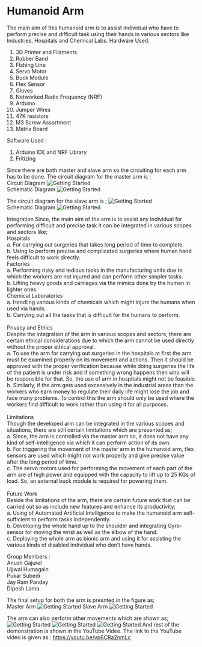# Humanoid Arm

The main aim of this humanoid arm is to assist individual who have to perform precise and difficult task using their hands in various sectors like Industries, Hospitals and Chemical Labs.
Hardware Used:

1. 3D Printer and Filaments
2. Rubber Band
3. Fishing Line
4. Servo Motor
5. Buck Module
6. Flex Sensor
7. Gloves
8. Networked Radio Frequency (NRF)
9. Arduino
10. Jumper Wires
11. 47K resistors
12. M3 Screw Assortment
13. Matrix Board

Software Used :

1. Arduino IDE and NRF Library
2. Fritizing

Since there are both master and slave arm so the circuiting for each arm has to be done.
The circuit diagram for the master arm is ; <br>
Circuit Diagram
![Getting Started](./Images/Controller.jpg)
<br>
Schematic Diagram
![Getting Started](./Images/ControllerSchematic.jpg)

The circuit diagram for the slave arm is ;
![Getting Started](./Images/Receiver.jpg)
<br>
Schematic Diagram
![Getting Started](./Images/ReceiverSchematic.jpg)

Integration
Since, the main aim of the arm is to assist any individual for performing difficult and precise task it can be integrated in various scopes and sectors like;<br>
Hospitals <br>
a. For carrying out surgeries that takes long period of time to complete. <br>
b. Using to perform precise and complicated surgeries where human hand feels difficult to work directly.<br>
Factories<br>
a. Performing risky and tedious tasks in the manufacturing units due to which the workers are not injured and can perform other simpler tasks.<br>
b. Lifting heavy goods and carriages via the mimics done by the human in lighter ones.<br>
Chemical Laboratories <br>
a. Handling various kinds of chemicals which might injure the humans when used via hands.<br>
b. Carrying out all the tasks that is difficult for the humans to perform.<br>
<br>
Privacy and Ethics <br>
Despite the integration of the arm in various scopes and sectors, there are certain ethical considerations due to which the arm cannot be used directly without the proper ethical approval. <br>
a. To use the arm for carrying out surgeries in the hospitals at first the arm must be examined properly on its movement and actions. Then it should be approved with the proper verification because while doing surgeries the life of the patient is under risk and if something wrong happens then who will be responsible for that. So, the use of arm in hospitals might not be feasible.<br>
b. Similarly, if the arm gets used excessively in the industrial areas than the workers who earn money to regulate their daily life might lose the job and face many problems. To control this the arm should only be used where the workers find difficult to work rather than using it for all purposes. <br>
<br>
Limitations <br>
Though the developed arm can be integrated in the various scopes and situations, there are still certain limitations which are presented as;<br>
a. Since, the arm is controlled via the master arm so, it does not have any kind of self-intelligence via which it can perform action of its own.<br>
b. For triggering the movement of the master arm in the humanoid arm, flex sensors are used which might not work properly and give precise value after the long period of time. <br>
c. The servo motors used for performing the movement of each part of the arm are of high power and equipped with the capacity to lift up to 25 KGs of load. So, an external buck module is required for powering them.<br>
<br>
Future Work<br>
Beside the limitations of the arm, there are certain future work that can be carried out so as include new features and enhance its productivity;<br>
a. Using of Automated Artificial Intelligence to make the humanoid arm self-sufficient to perform tasks independently.<br>
b. Developing the whole hand up to the shoulder and integrating Gyro-sensor for moving the wrist as well as the elbow of the hand.<br>
c. Deploying the whole arm as bionic arm and using it for assisting the various kinds of disabled individual who don’t have hands.<br>

Group Members : <br>
Anush Gajurel<br>
Ujjwal Humagain<br>
Pukar Subedi<br>
Jay Ram Pandey<br>
Dipesh Lama<br>

The final setup for both the arm is presnted in the figure as; <br>
Master Arm
![Getting Started](./Images/ControllerArm.jpg)
Slave Arm
![Getting Started](./Images/ReceiverArm.jpg)

The arm can also perform other movements which are shown as;<br>
![Getting Started](./Images/Hello.jpg)
![Getting Started](./Images/PEACE.jpg)
![Getting Started](./Images/FIST.jpg)
And rest of the demonstration is shown
in the YouTube Video. The link to the YouTube video is given as : https://youtu.be/vp6CRa2nmLc
